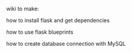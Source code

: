 wiki to make:

how to install flask and get dependencies

how to use flask blueprints

how to create database connection with MySQL
